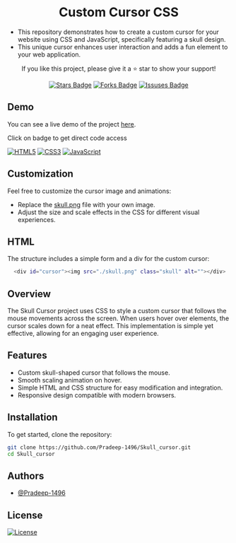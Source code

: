 <h1 align="center">Custom Cursor CSS </h1>
<ul align="left">
  <li>This repository demonstrates how to create a custom cursor for your website using CSS and JavaScript, specifically featuring a skull design.</li>
  <li>This unique cursor enhances user interaction and adds a fun element to your web application.</li>
</ul>
<p align="center">If you like this project, please give it a ⭐ star to show your support!</p>

<div align="center">
  <a href="https://github.com/Pradeep-1496/Skull_cursor/stargazers"><img src="https://img.shields.io/github/stars/Pradeep-1496/Skull_cursor" alt="Stars Badge"/></a>
  <a href="https://github.com/Pradeep-1496/Skull_cursor/fork"><img src="https://img.shields.io/github/issues/Pradeep-1496/Skull_cursor" alt="Forks Badge"/></a>
  <a href="https://github.com/Pradeep-1496/Skull_cursor/issues"><img src="https://img.shields.io/github/issues/Pradeep-1496/Skull_cursor" alt="Issuses Badge"/></a>

</div>



## Demo

You can see a live demo of the project [here](https://pradeep-1496.github.io/Skull_cursor/).

Click on badge to get direct code access

[![HTML5](https://img.shields.io/badge/html5-%23E34F26.svg?style=for-the-badge&logo=html5&logoColor=white)](https://github.com/Pradeep-1496/Skull_cursor/blob/main/index.html)
[![CSS3](https://img.shields.io/badge/css3-%231572B6.svg?style=for-the-badge&logo=css3&logoColor=white)](https://github.com/Pradeep-1496/Skull_cursor/blob/main/style.css) 
[![JavaScript](https://img.shields.io/badge/javascript-%23323330.svg?style=for-the-badge&logo=javascript&logoColor=%23F7DF1E)](https://github.com/Pradeep-1496/Skull_cursor/blob/main/myscripts.js)


## Customization
Feel free to customize the cursor image and animations:
- Replace the [skull.png](https://github.com/Pradeep-1496/Skull_cursor/blob/main/skull.png) file with your own image.
- Adjust the size and scale effects in the CSS for different visual experiences.


## HTML

The structure includes a simple form and a div for the custom cursor:
```bash
  <div id="cursor"><img src="./skull.png" class="skull" alt=""></div>
 ```


## Overview

The Skull Cursor project uses CSS to style a custom cursor that follows the mouse movements across the screen. When users hover over elements, the cursor scales down for a neat effect. This implementation is simple yet effective, allowing for an engaging user experience.

## Features

- Custom skull-shaped cursor that follows the mouse.
- Smooth scaling animation on hover.
- Simple HTML and CSS structure for easy modification and integration.
- Responsive design compatible with modern browsers.

## Installation

To get started, clone the repository:

```bash
git clone https://github.com/Pradeep-1496/Skull_cursor.git
cd Skull_cursor
```

## Authors

- [@Pradeep-1496](https://github.com/Pradeep-1496)

## License

[![License](https://img.shields.io/badge/license-MIT-orange.svg?style=for-the-badge)](https://github.com/Pradeep-1496/Skull_cursor?tab=MIT-1-ov-file)

